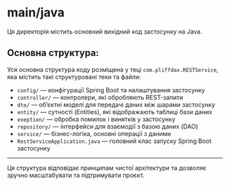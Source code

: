 # main/java

Ця директорія містить основний вихідний код застосунку на Java.

## Основна структура:
Уся основна структура коду розміщена у теці
`com.pliffdax.RESTService`, яка містить такі структуровані теки та файли:

- `config/` — конфігурації Spring Boot та налаштування застосунку
- `controller/` — контролери, які обробляють REST-запити
- `dto/` — обʼєктні моделі для передачі даних між шарами застосунку
- `entity/` — сутності (Entities), які відображають таблиці бази даних
- `exeption/` — обробка помилок і винятків у застосунку
- `repository/` — інтерфейси для взаємодії з базою даних (DAO)
- `service/` — бізнес-логіка, основні операції з даними
- `RestServiceApplication.java` — головний клас запуску Spring Boot застосунку

---

Ця структура відповідає принципам чистої архітектури та дозволяє зручно масштабувати та підтримувати проєкт.


